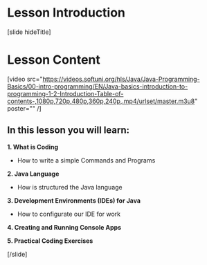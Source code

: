 # Lesson Introduction

[slide hideTitle]

# Lesson Content

[video src="https://videos.softuni.org/hls/Java/Java-Programming-Basics/00-intro-programming/EN/Java-basics-introduction-to-programming-1-2-Introduction-Table-of-contents-,1080p,720p,480p,360p,240p,.mp4/urlset/master.m3u8" poster="" /]

## In this lesson you will learn:

**1. What is Coding**

- How to write a simple Commands and Programs

**2. Java Language**

- How is structured the Java language

**3. Development Environments (IDEs) for Java**

- How to configurate our IDE for work

**4. Creating and Running Console Apps**


**5. Practical Coding Exercises**

[/slide]
